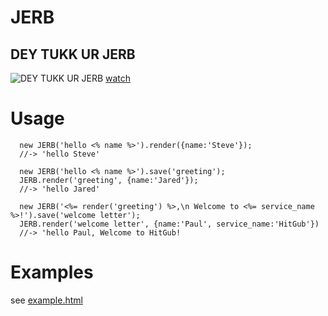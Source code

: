 # JERB

## DEY TUKK UR JERB
![DEY TUKK UR JERB](http://0.gvt0.com/vi/NzV9_lQsnpA/default.jpg)
[watch](http://www.youtube.com/watch?v=NzV9_lQsnpA "DEY TUKK UR JERB (video)")

# Usage

      new JERB('hello <% name %>').render({name:'Steve'});
      //-> 'hello Steve'

      new JERB('hello <% name %>').save('greeting');
      JERB.render('greeting', {name:'Jared'});
      //-> 'hello Jared'

      new JERB('<%= render('greeting') %>,\n Welcome to <%= service_name %>!').save('welcome letter');
      JERB.render('welcome letter', {name:'Paul', service_name:'HitGub'})
      //-> 'hello Paul, Welcome to HitGub!

# Examples

see [example.html](http://github.com/deadlyicon/jerb/blob/master/example.html)